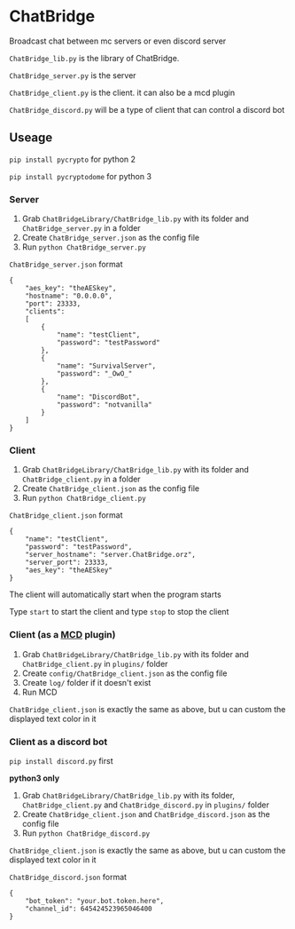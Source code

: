# ChatBridge
Broadcast chat between mc servers or even discord server

`ChatBridge_lib.py` is the library of ChatBridge.

`ChatBridge_server.py` is the server

`ChatBridge_client.py` is the client. it can also be a mcd plugin

`ChatBridge_discord.py` will be a type of client that can control a discord bot

## Useage
`pip install pycrypto` for python 2

`pip install pycryptodome` for python 3

### Server

1. Grab `ChatBridgeLibrary/ChatBridge_lib.py` with its folder and `ChatBridge_server.py` in a folder
2. Create `ChatBridge_server.json` as the config file
3. Run `python ChatBridge_server.py`

`ChatBridge_server.json` format
```
{
	"aes_key": "theAESkey",
	"hostname": "0.0.0.0",
	"port": 23333,
	"clients":
	[
		{
			"name": "testClient",
			"password": "testPassword"
		},
		{
			"name": "SurvivalServer",
			"password": "_OwO_"
		},
		{
			"name": "DiscordBot",
			"password": "notvanilla"
		}
	]
}
```

### Client

1. Grab `ChatBridgeLibrary/ChatBridge_lib.py` with its folder and `ChatBridge_client.py` in a folder
2. Create `ChatBridge_client.json` as the config file
3. Run `python ChatBridge_client.py`

`ChatBridge_client.json` format
```
{
	"name": "testClient",
	"password": "testPassword",
	"server_hostname": "server.ChatBridge.orz",
	"server_port": 23333,
	"aes_key": "theAESkey"
}
```

The client will automatically start when the program starts

Type `start` to start the client and type `stop` to stop the client

### Client (as a [MCD](https://github.com/kafuuchino-desu/MCDaemon) plugin)

1. Grab `ChatBridgeLibrary/ChatBridge_lib.py` with its folder and `ChatBridge_client.py` in `plugins/` folder
2. Create `config/ChatBridge_client.json` as the config file
3. Create `log/` folder if it doesn't exist
4. Run MCD

`ChatBridge_client.json` is exactly the same as above, but u can custom the displayed text color in it


### Client as a discord bot 

`pip install discord.py` first

**python3 only**

1. Grab `ChatBridgeLibrary/ChatBridge_lib.py` with its folder, `ChatBridge_client.py` and `ChatBridge_discord.py` in `plugins/` folder
2. Create `ChatBridge_client.json` and `ChatBridge_discord.json` as the config file
3. Run `python ChatBridge_discord.py`


`ChatBridge_client.json` is exactly the same as above, but u can custom the displayed text color in it

`ChatBridge_discord.json` format
```
{
	"bot_token": "your.bot.token.here",
	"channel_id": 645424523965046400
}
```